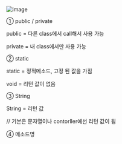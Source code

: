 ![image](https://user-images.githubusercontent.com/84374429/202331628-b816b8bb-a84c-444b-ae00-438e0e11bdb7.png)


① public / private

public = 다른 class에서 call해서 사용 가능

private = 내 class에서만 사용 가능


② static

static = 정적메소드, 고정 된 값을 가짐

void = 리턴 값이 없음


③ String

String = 리턴 값

// 기본은 문자열이나 contorller에선 리턴 값이 됨


④ 메소드명

